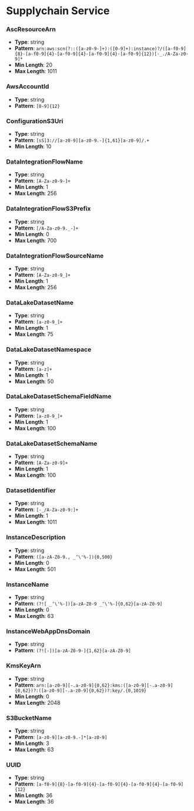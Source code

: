 # Supplychain Service

### AscResourceArn
- **Type**: string
- **Pattern**: `arn:aws:scn(?::([a-z0-9-]+):([0-9]+):instance)?/([a-f0-9]{8}-[a-f0-9]{4}-[a-f0-9]{4}-[a-f0-9]{4}-[a-f0-9]{12})[-_./A-Za-z0-9]*`
- **Min Length**: 20
- **Max Length**: 1011

### AwsAccountId
- **Type**: string
- **Pattern**: `[0-9]{12}`

### ConfigurationS3Uri
- **Type**: string
- **Pattern**: `[sS]3://[a-z0-9][a-z0-9.-]{1,61}[a-z0-9]/.+`
- **Min Length**: 10

### DataIntegrationFlowName
- **Type**: string
- **Pattern**: `[A-Za-z0-9-]+`
- **Min Length**: 1
- **Max Length**: 256

### DataIntegrationFlowS3Prefix
- **Type**: string
- **Pattern**: `[/A-Za-z0-9._-]+`
- **Min Length**: 0
- **Max Length**: 700

### DataIntegrationFlowSourceName
- **Type**: string
- **Pattern**: `[A-Za-z0-9_]+`
- **Min Length**: 1
- **Max Length**: 256

### DataLakeDatasetName
- **Type**: string
- **Pattern**: `[a-z0-9_]+`
- **Min Length**: 1
- **Max Length**: 75

### DataLakeDatasetNamespace
- **Type**: string
- **Pattern**: `[a-z]+`
- **Min Length**: 1
- **Max Length**: 50

### DataLakeDatasetSchemaFieldName
- **Type**: string
- **Pattern**: `[a-z0-9_]+`
- **Min Length**: 1
- **Max Length**: 100

### DataLakeDatasetSchemaName
- **Type**: string
- **Pattern**: `[A-Za-z0-9]+`
- **Min Length**: 1
- **Max Length**: 100

### DatasetIdentifier
- **Type**: string
- **Pattern**: `[-_/A-Za-z0-9:]+`
- **Min Length**: 1
- **Max Length**: 1011

### InstanceDescription
- **Type**: string
- **Pattern**: `([a-zA-Z0-9., _ʼ\'%-]){0,500}`
- **Min Length**: 0
- **Max Length**: 501

### InstanceName
- **Type**: string
- **Pattern**: `(?![ _ʼ\'%-])[a-zA-Z0-9 _ʼ\'%-]{0,62}[a-zA-Z0-9]`
- **Min Length**: 0
- **Max Length**: 63

### InstanceWebAppDnsDomain
- **Type**: string
- **Pattern**: `(?![-])[a-zA-Z0-9-]{1,62}[a-zA-Z0-9]`

### KmsKeyArn
- **Type**: string
- **Pattern**: `arn:[a-z0-9][-.a-z0-9]{0,62}:kms:([a-z0-9][-.a-z0-9]{0,62})?:([a-z0-9][-.a-z0-9]{0,62})?:key/.{0,1019}`
- **Min Length**: 0
- **Max Length**: 2048

### S3BucketName
- **Type**: string
- **Pattern**: `[a-z0-9][a-z0-9.-]*[a-z0-9]`
- **Min Length**: 3
- **Max Length**: 63

### UUID
- **Type**: string
- **Pattern**: `[a-f0-9]{8}-[a-f0-9]{4}-[a-f0-9]{4}-[a-f0-9]{4}-[a-f0-9]{12}`
- **Min Length**: 36
- **Max Length**: 36

